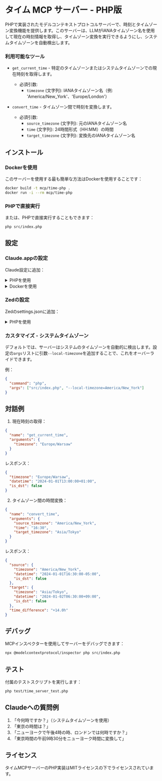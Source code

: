 # タイム MCP サーバー - PHP版

PHPで実装されたモデルコンテキストプロトコルサーバーで、時刻とタイムゾーン変換機能を提供します。このサーバーは、LLMがIANAタイムゾーン名を使用して現在の時刻情報を取得し、タイムゾーン変換を実行できるようにし、システムタイムゾーンを自動検出します。

### 利用可能なツール

- `get_current_time` - 特定のタイムゾーンまたはシステムタイムゾーンでの現在時刻を取得します。
  - 必須引数:
    - `timezone` (文字列): IANAタイムゾーン名（例: 'America/New_York'、'Europe/London'）

- `convert_time` - タイムゾーン間で時刻を変換します。
  - 必須引数:
    - `source_timezone` (文字列): 元のIANAタイムゾーン名
    - `time` (文字列): 24時間形式（HH:MM）の時間
    - `target_timezone` (文字列): 変換先のIANAタイムゾーン名

## インストール

### Dockerを使用

このサーバーを使用する最も簡単な方法はDockerを使用することです：

```bash
docker build -t mcp/time-php .
docker run -i --rm mcp/time-php
```

### PHPで直接実行

または、PHPで直接実行することもできます：

```bash
php src/index.php
```

## 設定

### Claude.appの設定

Claude設定に追加：

<details>
<summary>PHPを使用</summary>

```json
"mcpServers": {
  "time": {
    "command": "php",
    "args": ["src/index.php"]
  }
}
```
</details>

<details>
<summary>Dockerを使用</summary>

```json
"mcpServers": {
  "time": {
    "command": "docker",
    "args": ["run", "-i", "--rm", "mcp/time-php"]
  }
}
```
</details>

### Zedの設定

Zedのsettings.jsonに追加：

<details>
<summary>PHPを使用</summary>

```json
"context_servers": {
  "mcp-server-time": {
    "command": "php",
    "args": ["src/index.php"]
  }
},
```
</details>

### カスタマイズ - システムタイムゾーン

デフォルトでは、サーバーはシステムのタイムゾーンを自動的に検出します。設定の`args`リストに引数`--local-timezone`を追加することで、これをオーバーライドできます。

例：
```json
{
  "command": "php",
  "args": ["src/index.php", "--local-timezone=America/New_York"]
}
```

## 対話例

1. 現在時刻の取得：
```json
{
  "name": "get_current_time",
  "arguments": {
    "timezone": "Europe/Warsaw"
  }
}
```
レスポンス：
```json
{
  "timezone": "Europe/Warsaw",
  "datetime": "2024-01-01T13:00:00+01:00",
  "is_dst": false
}
```

2. タイムゾーン間の時間変換：
```json
{
  "name": "convert_time",
  "arguments": {
    "source_timezone": "America/New_York",
    "time": "16:30",
    "target_timezone": "Asia/Tokyo"
  }
}
```
レスポンス：
```json
{
  "source": {
    "timezone": "America/New_York",
    "datetime": "2024-01-01T16:30:00-05:00",
    "is_dst": false
  },
  "target": {
    "timezone": "Asia/Tokyo",
    "datetime": "2024-01-02T06:30:00+09:00",
    "is_dst": false
  },
  "time_difference": "+14.0h"
}
```

## デバッグ

MCPインスペクターを使用してサーバーをデバッグできます：

```bash
npx @modelcontextprotocol/inspector php src/index.php
```

## テスト

付属のテストスクリプトを実行します：

```bash
php test/time_server_test.php
```

## Claudeへの質問例

1. 「今何時ですか？」（システムタイムゾーンを使用）
2. 「東京の時間は？」
3. 「ニューヨークで午後4時の時、ロンドンでは何時ですか？」
4. 「東京時間の午前9時30分をニューヨーク時間に変換して」

## ライセンス

タイムMCPサーバーのPHP実装はMITライセンスの下でライセンスされています。